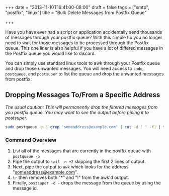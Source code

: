 +++
date = "2013-11-10T16:41:00-08:00"
draft = false
tags = ["smtp", "postfix", "linux"]
title = "Bulk Delete Messages from Postfix Queue"

+++

Have you have ever had a script or application accidentally send thousands of messages through your postfix queue? With this simple tip you no longer need to wait for those messages to be processed through the Postfix queue. This one liner is also helpful if you have a lot of differed messages in the Postfix queue you would like to discard.

You can simply use standard linux tools to awk through your Postfix queue and drop those unwanted messages. You will need access to `sudo`, `postqueue`, and `postsuper` to list the queue and drop the unwanted messages from postfix.

<!-- more -->
## Dropping Messages To/From a Specific Address
_The usual caution: This will permanently drop the filtered messages from you postfix queue. You may want to see the output before piping it to postsuper._

```sh
sudo postqueue -p | grep 'someaddress@example.com' | cut -d ' ' -f1 | tr -d '*' | sudo postsuper -d -
```

### Command Overview
1. List all of the messages that are currently in the postfix queue with `postqueue -p`
2. Pipe the output to `tail -n +2` skipping the first 2 lines of output.
3. Next, pipe the output to `awk` which looks for the address "someaddress@example.com".
4. `tr` then removes both "*" and "!" from the awk'd output.
5. Finally, `postsuper -d -` drops the message from the queue by using the message id.
